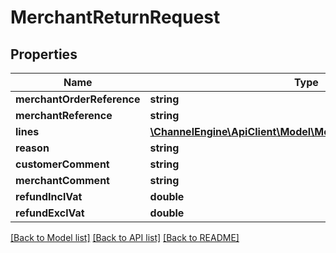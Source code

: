 # MerchantReturnRequest

## Properties
Name | Type | Description | Notes
------------ | ------------- | ------------- | -------------
**merchantOrderReference** | **string** |  | 
**merchantReference** | **string** |  | 
**lines** | [**\ChannelEngine\ApiClient\Model\MerchantReturnLineRequest[]**](MerchantReturnLineRequest.md) |  | 
**reason** | **string** |  | [optional] 
**customerComment** | **string** |  | [optional] 
**merchantComment** | **string** |  | [optional] 
**refundInclVat** | **double** |  | [optional] 
**refundExclVat** | **double** |  | [optional] 

[[Back to Model list]](../README.md#documentation-for-models) [[Back to API list]](../README.md#documentation-for-api-endpoints) [[Back to README]](../README.md)


